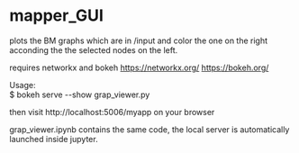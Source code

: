# mapper_GUI

plots the BM graphs which are in /input and color the one on the right acconding the the selected nodes on the left.  

requires networkx and bokeh
https://networkx.org/
https://bokeh.org/

Usage:  
$ bokeh serve --show grap_viewer.py  

then visit http://localhost:5006/myapp on your browser  


grap_viewer.ipynb contains the same code, the local server is automatically launched inside jupyter. 
